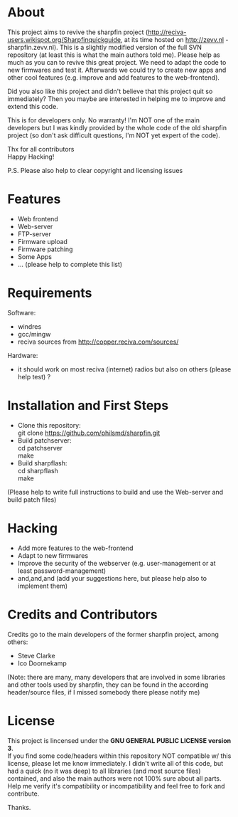 # About

This project aims to revive the sharpfin project (http://reciva-users.wikispot.org/Sharpfinquickguide, at its time hosted on http://zevv.nl - sharpfin.zevv.nl).
This is a slightly modified version of the full SVN repository (at least this is what the main authors told me).
Please help as much as you can to revive this great project.
We need to adapt the code to new firmwares and test it.
Afterwards we could try to create new apps and other cool features (e.g. improve and add features to the web-frontend).

Did you also like this project and didn't believe that this project quit so immediately? Then you maybe are interested in helping me to improve and extend this code.

This is for developers only. No warranty!
I'm NOT one of the main developers but I was kindly provided by the whole code of the old sharpfin project (so don't ask difficult questions, I'm NOT yet expert of the code).

Thx for all contributors  
Happy Hacking!  

P.S. Please also help to clear copyright and licensing issues


# Features  
* Web frontend
* Web-server
* FTP-server
* Firmware upload
* Firmware patching
* Some Apps
* ... (please help to complete this list)

# Requirements

Software:  
- windres  
- gcc/mingw  
- reciva sources from http://copper.reciva.com/sources/ 


Hardware:  
- it should work on most reciva (internet) radios but also on others (please help test) ?

# Installation and First Steps
* Clone this repository:  
    git clone https://github.com/philsmd/sharpfin.git  
* Build patchserver:   
    cd patchserver  
    make
* Build sharpflash:  
    cd sharpflash    
    make  

(Please help to write full instructions to build and use the Web-server and build patch files)

# Hacking

* Add more features to the web-frontend
* Adapt to new firmwares
* Improve the security of the webserver (e.g. user-management or at least password-management)
* and,and,and (add your suggestions here, but please help also to implement them)

# Credits and Contributors 
Credits go to the main developers of the former sharpfin project, among others:
  
* Steve Clarke
* Ico Doornekamp

(Note: there are many, many developers that are involved in some libraries and other tools used by sharpfin, they can be found in the according header/source files, if I missed somebody there please notify me)

# License

This project is lincensed under the **GNU GENERAL PUBLIC LICENSE version 3**.  
If you find some code/headers within this repository NOT compatible w/ this license, please let me know immediately. I didn't write all of this code, but had a quick (no it was deep) to all libraries (and most source files) contained, and also the main authors were not 100% sure about all parts. Help me verify it's compatibility or incompatibility and feel free to fork and contribute. 

Thanks.

